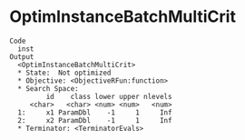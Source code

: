 # OptimInstanceBatchMultiCrit

    Code
      inst
    Output
      <OptimInstanceBatchMultiCrit>
      * State:  Not optimized
      * Objective: <ObjectiveRFun:function>
      * Search Space:
             id    class lower upper nlevels
         <char>   <char> <num> <num>   <num>
      1:     x1 ParamDbl    -1     1     Inf
      2:     x2 ParamDbl    -1     1     Inf
      * Terminator: <TerminatorEvals>

